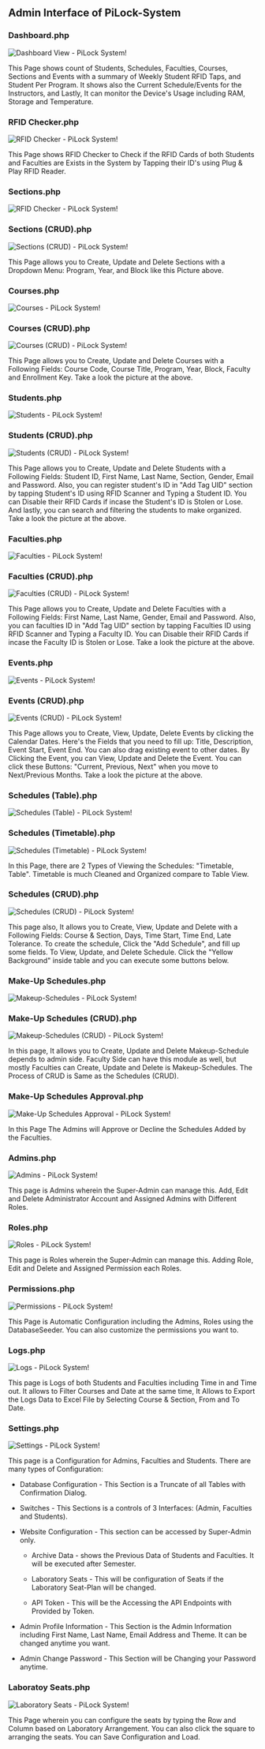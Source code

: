 ## Admin Interface of PiLock-System

### Dashboard.php
![Dashboard View - PiLock System!](/guides/images/admin/dashboard.png "Dashboard View - PiLock System!")

This Page shows count of Students, Schedules, Faculties, Courses, Sections and Events with a summary of Weekly Student RFID Taps, and Student Per Program. It shows also the Current Schedule/Events for the Instructors, and Lastly, It can monitor the Device's Usage including RAM, Storage and Temperature.

### RFID Checker.php
![RFID Checker - PiLock System!](/guides/images/admin/rfidchecker.png "RFID Checker - PiLock System!")

This Page shows RFID Checker to Check if the RFID Cards of both Students and Faculties are Exists in the System by Tapping their ID's using Plug & Play RFID Reader.

### Sections.php
![RFID Checker - PiLock System!](/guides/images/admin/sections.png "RFID Checker - PiLock System!")

### Sections (CRUD).php
![Sections (CRUD) - PiLock System!](/guides/images/admin/sectionscrud.gif "Sections (CRUD) - PiLock System!")

This Page allows you to Create, Update and Delete Sections with a Dropdown Menu: Program, Year, and Block like this Picture above.

### Courses.php
![Courses - PiLock System!](/guides/images/admin/courses.png "Courses - PiLock System!")

### Courses (CRUD).php
![Courses (CRUD) - PiLock System!](/guides/images/admin/coursescrud.gif "Courses (CRUD) - PiLock System!")

This Page allows you to Create, Update and Delete Courses with a Following Fields: Course Code, Course Title, Program, Year, Block, Faculty and Enrollment Key. Take a look the picture at the above.

### Students.php
![Students - PiLock System!](/guides/images/admin/students.png "Students - PiLock System!")

### Students (CRUD).php
![Students (CRUD) - PiLock System!](/guides/images/admin/studentscrud.gif "Students (CRUD) - PiLock System!")

This Page allows you to Create, Update and Delete Students with a Following Fields: Student ID, First Name, Last Name, Section, Gender, Email and Password. Also, you can register student's ID in "Add Tag UID" section by tapping Student's ID using RFID Scanner and Typing a Student ID. You can Disable their RFID Cards if incase the Student's ID is Stolen or Lose. And lastly, you can search and filtering the students to make organized. Take a look the picture at the above.

### Faculties.php
![Faculties - PiLock System!](/guides/images/admin/faculties.png "Faculties (CRUD) - PiLock System!")

### Faculties (CRUD).php
![Faculties (CRUD) - PiLock System!](/guides/images/admin/facultiescrud.gif "Faculties - PiLock System!")

This Page allows you to Create, Update and Delete Faculties with a Following Fields: First Name, Last Name, Gender, Email and Password. Also, you can faculties ID in "Add Tag UID" section by tapping Faculties ID using RFID Scanner and Typing a Faculty ID. You can Disable their RFID Cards if incase the Faculty ID is Stolen or Lose. Take a look the picture at the above.

### Events.php
![Events - PiLock System!](/guides/images/admin/events.png "Events - PiLock System!")

### Events (CRUD).php
![Events (CRUD) - PiLock System!](/guides/images/admin/eventscrud.gif "Events - PiLock System!")

This Page allows you to Create, View, Update, Delete Events by clicking the Calendar Dates. Here's the Fields that you need to fill up: Title, Description, Event Start, Event End. You can also drag existing event to other dates. By Clicking the Event, you can View, Update and Delete the Event. You can click these Buttons: "Current, Previous, Next" when you move to Next/Previous Months. Take a look the picture at the above.

### Schedules (Table).php
![Schedules (Table) - PiLock System!](/guides/images/admin/schedules.png "Schedules (Table) - PiLock System!")

### Schedules (Timetable).php
![Schedules (Timetable) - PiLock System!](/guides/images/admin/schedulestime.png "Schedules (Timetable) - PiLock System!")

In this Page, there are 2 Types of Viewing the Schedules: "Timetable, Table". Timetable is much Cleaned and Organized compare to Table View.

### Schedules (CRUD).php
![Schedules (CRUD) - PiLock System!](/guides/images/admin/schedulescrud.gif "Schedules (CRUD) - PiLock System!")

This page also, It allows you to Create, View, Update and Delete with a Following Fields: Course & Section, Days, Time Start, Time End, Late Tolerance. To create the schedule, Click the "Add Schedule", and fill up some fields. To View, Update, and Delete Schedule. Click the "Yellow Background" inside table and you can execute some buttons below.

### Make-Up Schedules.php
![Makeup-Schedules - PiLock System!](/guides/images/admin/makeupsched.png "Makeup-Schedules - PiLock System!")

### Make-Up Schedules (CRUD).php
![Makeup-Schedules (CRUD) - PiLock System!](/guides/images/admin/makeupschedcrud.gif "Makeup-Schedules (CRUD) - PiLock System!")

In this page, It allows you to Create, Update and Delete Makeup-Schedule depends to admin side. Faculty Side can have this module as well, but mostly Faculties can Create, Update and Delete is Makeup-Schedules. The Process of CRUD is Same as the Schedules (CRUD).

### Make-Up Schedules Approval.php
![Make-Up Schedules Approval - PiLock System!](/guides/images/admin/makeupschedapprovals.gif "Make-Up Schedules Approval - PiLock System!")

In this Page The Admins will Approve or Decline the Schedules Added by the Faculties.

### Admins.php
![Admins - PiLock System!](/guides/images/admin/admins.png "Admins - PiLock System!")

This page is Admins wherein the Super-Admin can manage this. Add, Edit and Delete Administrator Account and Assigned Admins with Different Roles.

### Roles.php
![Roles - PiLock System!](/guides/images/admin/rolescrud.gif "Roles - PiLock System!")

This page is Roles wherein the Super-Admin can manage this. Adding Role, Edit and Delete and Assigned Permission each Roles.

### Permissions.php
![Permissions - PiLock System!](/guides/images/admin/permissions.png "Permissions - PiLock System!")

This Page is Automatic Configuration including the Admins, Roles using the DatabaseSeeder. You can also customize the permissions you want to.


### Logs.php
![Logs - PiLock System!](/guides/images/admin/logs.gif "Logs - PiLock System!")

This page is Logs of both Students and Faculties including Time in and Time out. It allows to Filter Courses and Date at the same time, It Allows to Export the Logs Data to Excel File by Selecting Course & Section, From and To Date.

### Settings.php
![Settings - PiLock System!](/guides/images/admin/settings.png "Settings - PiLock System!")

This page is a Configuration for Admins, Faculties and Students. There are many types of Configuration:

- Database Configuration - This Section is a Truncate of all Tables with Confirmation Dialog.

- Switches - This Sections is a controls of 3 Interfaces: (Admin, Faculties and Students).

- Website Configuration - This section can be accessed by Super-Admin only.

    - Archive Data - shows the Previous Data of Students and Faculties. It will be executed after Semester.

    - Laboratory Seats - This will be configuration of Seats if the Laboratory Seat-Plan will be changed.

    - API Token - This will be the Accessing the API Endpoints with Provided by Token.

- Admin Profile Information - This Section is the Admin Information including First Name, Last Name, Email Address and Theme. It can be changed anytime you want.

- Admin Change Password - This Section will be Changing your Password anytime.

### Laboratoy Seats.php
![Laboratory Seats - PiLock System!](/guides/images/admin/seatconfiguration.gif "Laboratory Seats - PiLock System!")

This Page wherein you can configure the seats by typing the Row and Column based on Laboratory Arrangement. You can also click the square to arranging the seats. You can Save Configuration and Load.
